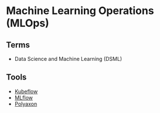 # Machine Learning Operations (MLOps)

<!--
https://replicate.com/

https://app.pluralsight.com/library/courses/demystifying-machine-learning-operations/table-of-contents
https://app.pluralsight.com/library/courses/mlops-machine-learning-operations-fundamentals/table-of-contents
https://app.pluralsight.com/library/courses/big-data-ldn-2020-datarobot-mlops/table-of-contents

https://dagshub.com/
-->

## Terms

- Data Science and Machine Learning (DSML)

## Tools

- [Kubeflow](/kubeflow.md)
- [MLflow](/mlflow.md)
- [Polyaxon](/polyaxon.md)

<!--
pachyderm
dvc
-->
